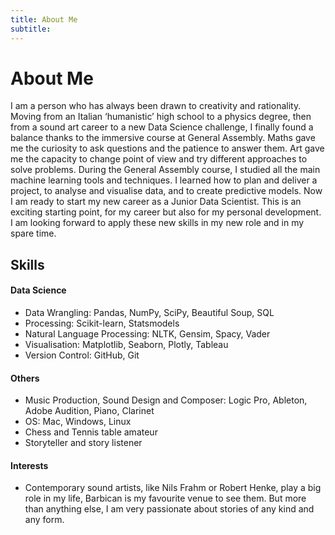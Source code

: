 ```yaml
---
title: About Me
subtitle: 
---
```

# About Me
I am a person who has always been drawn to creativity and rationality. Moving from an Italian ‘humanistic’ high school to a physics degree, then from a sound art career to a new Data Science challenge, I finally found a balance thanks to the immersive course at General Assembly.
Maths gave me the curiosity to ask questions and the patience to answer them. Art gave me the capacity to change point of view and try different approaches to solve problems.
During the General Assembly course, I studied all the main machine learning tools and techniques. I learned how to plan and deliver a project, to analyse and visualise data, and to create predictive models. Now I am ready to start my new career as a Junior Data Scientist. This is an exciting starting point, for my career but also for my personal development. I am looking forward to apply these new skills in my new role and in my spare time.

## Skills

#### Data Science

* Data Wrangling: Pandas, NumPy, SciPy, Beautiful Soup, SQL
* Processing: Scikit-learn, Statsmodels
* Natural Language Processing: NLTK, Gensim, Spacy, Vader
* Visualisation: Matplotlib, Seaborn, Plotly, Tableau
* Version Control: GitHub, Git

#### Others

* Music Production, Sound Design and Composer: Logic Pro, Ableton, Adobe Audition, Piano, Clarinet
* OS: Mac, Windows, Linux
* Chess and Tennis table amateur
* Storyteller and story listener


#### Interests

* Contemporary sound artists, like Nils Frahm or Robert Henke, play a big role in my life, Barbican is my favourite venue to see them. But more than anything else, I am very passionate about stories of any kind and any form.
